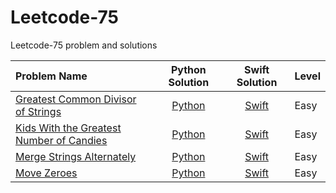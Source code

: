 # Leetcode-75

Leetcode-75 problem and solutions 

| Problem Name                                                                                                                                                            | Python Solution                                                          | Swift Solution                                                            | Level |
|:----------------------------------------------------------------------------------------------------------------------------------------------------------------------- |:------------------------------------------------------------------------:|:-------------------------------------------------------------------------:| ----- |
| [Greatest Common Divisor of Strings](https://leetcode.com/problems/greatest-common-divisor-of-strings/?envType=study-plan-v2&envId=leetcode-75)                         | [Python](Python/Greatest%20Common%20Divisor%20of%20Strings.py)           | [Swift](Swift/Greatest%20Common%20Divisor%20of%20Strings.swift)           | Easy  |
| [Kids With the Greatest Number of Candies](https://leetcode.com/problems/kids-with-the-greatest-number-of-candies/description/?envType=study-plan-v2&envId=leetcode-75) | [Python](Python/Kids%20With%20the%20Greatest%20Number%20of%20Candies.py) | [Swift](Swift/Kids%20With%20the%20Greatest%20Number%20of%20Candies.swift) | Easy  |
| [Merge Strings Alternately](https://leetcode.com/problems/merge-strings-alternately/?envType=study-plan-v2&envId=leetcode-75)                                           | [Python](Python/Merge%20Strings%20Alternately.py)                        | [Swift](Swift/Merge%20Strings%20Alternately.swift)                        | Easy  |
| [Move Zeroes](https://leetcode.com/problems/move-zeroes/?envType=study-plan-v2&envId=leetcode-75)                                                                       | [Python](Python/Move%20Zeroes.py)                                        | [Swift](Swift/Move%20Zeroes.swift)                                        | Easy  |
